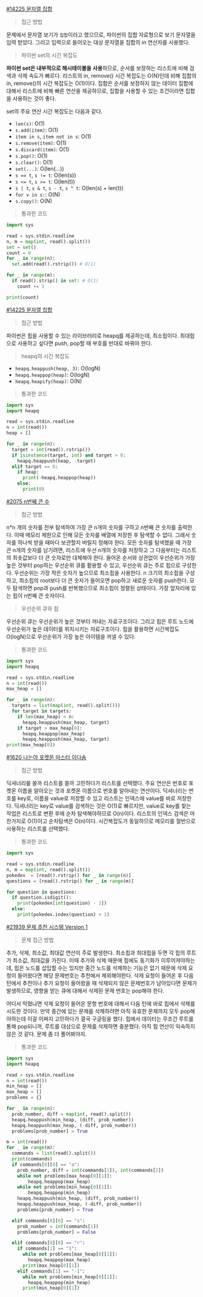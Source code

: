 [#14225 문자열 집합](https://www.acmicpc.net/problem/14425)

> 접근 방법

문제에서 문자열 보기가 `집합`이라고 했으므로, 파이썬의 집합 자료형으로 보기 문자열을 입력 받았다. 그리고 입력으로 들어오는 대상 문자열을 집합의 in 연산자를 사용했다.

> 파이썬 set의 시간 복잡도

**파이썬 set은 내부적으로 해시테이블을 사용**하므로, 순서를 보장하는 리스트에 비해 검색과 삭제 속도가 빠르다. 
리스트의 in, remove() 시간 복잡도는 O(N)인데 비해 집합의 in, remove()의 시간 복잡도는 O(1)이다.
집합은 순서를 보장하지 않는 데이터 집합에 대해서 리스트에 비해 빠른 연산을 제공하므로, 집합을 사용할 수 있는 조건이라면 집합을 사용하는 것이 좋다.

set의 주요 연산 시간 복잡도는 다음과 같다.
- `len(s)`: O(1)
- `s.add(item)`: O(1)
- `item in s`, `item not in s`: O(1)
- `s.remove(item)`: O(1)
- `s.discard(item)`: O(1)
- `s.pop()`: O(1)
- `s.clear()`: O(1)
- `set(...)`: O(len(...))
- `s == t`, `s != t`: O(len(s))
- `s <= t`, `s >= t`: O(len(t))
- `s | t`, `s & t`, `s - t`, `s ^ t`: O(len(s) + len(t))
- `for v in s:`: O(N)
- `s.copy()`: O(N)


> 통과한 코드

```python
import sys

read = sys.stdin.readline
n, m = map(int, read().split())
set = set()
count = 0
for _ in range(n):
  set.add(read().rstrip()) # O(1)

for _ in range(m):
  if read().strip() in set: # O(1)
    count += 1

print(count)
```


[#14225 문자열 집합](https://www.acmicpc.net/problem/14425)

> 접근 방법

파이썬은 힙을 사용할 수 있는 라이브러리로 heapq를 제공하는데, 최소힙이다. 최대힙으로 사용하고 싶다면 push, pop할 때 부호를 반대로 바꿔야 한다.

> heapq의 시간 복잡도

- `heapq.heappush(heap, 3)`: O(logN)
- `heapq.heappop(heap)`: O(logN)
- `heapq.heapify(heap)`: O(N)

> 통과한 코드

```python
import sys
import heapq

read = sys.stdin.readline
n = int(read())
heap = []

for _ in range(n):
  target = int(read().rstrip())
  if isinstance(target, int) and target > 0:
    heapq.heappush(heap, -target)
  elif target == 0:
    if heap:
      print(-heapq.heappop(heap))
    else:
      print(0)
```

[#2075 n번째 큰 수](https://www.acmicpc.net/problem/2075)

> 접근 방법

n*n 개의 숫자를 전부 탐색하여 가장 큰 n개의 숫자를 구하고 n번째 큰 숫자를 출력한다.
이때 메모리 제한으로 인해 모든 숫자를 배열에 저장한 후 탐색할 수 없다. 그래서 숫자를 하나씩 받을 때마다 보관할지 버릴지 정해야 한다.
모든 숫자를 탐색했을 때 가장 큰 n개의 숫자를 남기려면, 리스트에 우선 n개의 숫자를 저장하고 그 다음부터는 리스트의 최솟값보다 더 큰 숫자로만 대체해야 한다.
들어온 순서와 상관없이 우선순위가 가장 높은 것부터 pop하는 우선순위 큐를 활용할 수 있고, 우선순위 큐는 주로 힙으로 구성한다.
우선순위는 가장 작은 숫자가 높으므로 최소힙을 사용한다.
n 크기의 최소힙을 구성하고, 최소힙의 root보다 더 큰 숫자가 들어오면 pop하고 새로운 숫자를 push한다.
모두 탐색하면 pop과 push를 반복했으므로 최소힙이 정렬된 상태이다. 가장 앞자리에 있는 힙이 n번째 큰 숫자이다.

> 우선순위 큐와 힙

우선순위 큐는 우선순위가 높은 것부터 꺼내는 자료구조이다.
그리고 힙은 루트 노드에 우선순위가 높은 데이터를 위치시키는 자료구조이다.
힙을 활용하면 시간복잡도 O(logN)으로 우선순위가 가장 높은 아이템을 꺼낼 수 있다.


> 통과한 코드
```python
import sys
import heapq

read = sys.stdin.readline
n = int(read())
max_heap = []

for _ in range(n):
  targets = list(map(int, read().split()))
  for target in targets:
    if len(max_heap) < n:
      heapq.heappush(max_heap, target)
    if target > max_heap[0]:
      heapq.heappop(max_heap)
      heapq.heappush(max_heap, target)
print(max_heap[0])
```

[#1620 나는야 포켓몬 마스터 이다솜](https://www.acmicpc.net/problem/1620)

> 접근 방법

딕셔너리를 쓸까 리스트를 쓸까 고민하다가 리스트를 선택했다. 
주요 연산은 번호로 포켓몬 이름을 알아오는 것과 포켓몬 이름으로 번호를 알아내는 연산이다.
딕셔너리는 번호를 key로, 이름을 value로 저장할 수 있고 리스트는 인덱스에 value를 바로 저장한다.
딕셔너리는 key로 value를 검색하는 것은 O(1)로 빠르지만, value로 key를 찾는 작업은 리스트로 변환 후에 순차 탐색해야하므로 O(n)이다.
리스트의 인덱스 검색은 마찬가지로 O(1)이고 순차탐색은 O(n)이다.
시간복잡도가 동일하므로 메모리를 절반으로 사용하는 리스트를 선택했다.

> 통과한 코드

```python
import sys

read = sys.stdin.readline
n, m = map(int, read().split())
pokedex  = [read().rstrip() for _ in range(n)]
questions = [read().rstrip() for _ in range(m)]

for question in questions:
  if question.isdigit():
    print(pokedex[int(question) - 1])
  else:
    print(pokedex.index(question) + 1)
```

[#21939 문제 추천 시스템 Version 1](https://www.acmicpc.net/problem/21939)

> 문제 접근 방법

추가, 삭제, 최소값, 최대값 연산이 주로 발생한다.
최소힙과 최대힙을 두면 각 힙의 루트가 최소값, 최대값을 가진다.
이때 추가와 삭제 때문에 힙에도 동기화가 이루어져야하는데, 힙은 노드를 삽입할 수는 있지만 중간 노드를 삭제하는 기능은 없기 때문에
삭제 요청이 들어왔다면 해당 문제번호는 추천에서 제외해야한다. 삭제 요청이 들어온 후 다음 턴에서 추천이나 추가 요청이 들어왔을 때
삭제되지 않은 문제번호가 남아있다면 문제가 발생하므로, 영향을 받는 큐에 대해서 삭제된 문제 번호는 pop해야 한다.

어디서 막혔냐면 삭제 요청이 들어온 문항 번호에 대해서 다음 턴에 바로 힙에서 삭제를 시도한 것이다.
만약 중간에 있는 문제를 삭제하려면 아직 유효한 문제까지 모두 pop해야하는데 이걸 어쩌지 고민하다가 결국 구글링을 했다.
힙에서 데이터는 무조건 루트를 통해 pop되니까, 루트를 대상으로 문제를 삭제하면 충분했다.
아직 힙 연산이 익숙하지 않은 것 같다. 문제 좀 더 풀어봐야지.


> 통과한 코드

```python
import sys
import heapq

read = sys.stdin.readline
n = int(read())
min_heap = []
max_heap = []
problems = {}

for _ in range(n):
  prob_number, diff = map(int, read().split())
  heapq.heappush(min_heap, (diff, prob_number))
  heapq.heappush(max_heap, (-diff, prob_number))
  problems[prob_number] = True

m = int(read())
for _ in range(m):
  commands = list(read().split())
  print(commands)
  if commands[0][0] == "a":
    prob_number, diff = int(commands[1]), int(commands[2])
    while not problems[max_heap[0][1]]:
        heapq.heappop(max_heap)
    while not problems[min_heap[0][1]]:
        heapq.heappop(min_heap)
    heapq.heappush(min_heap, (diff, prob_number))
    heapq.heappush(max_heap, (-diff, prob_number))
    problems[prob_number] = True

  elif commands[0][0] == "s":
    prob_number = int(commands[1])
    problems[prob_number] = False

  elif commands[0][0] == "r":
    if commands[1] == "1":
      while not problems[max_heap[0][1]]:
        heapq.heappop(max_heap)
      print(max_heap[0][1])
    elif commands[1] == "-1":
      while not problems[min_heap[0][1]]:
        heapq.heappop(min_heap)
      print(min_heap[0][1])
```


